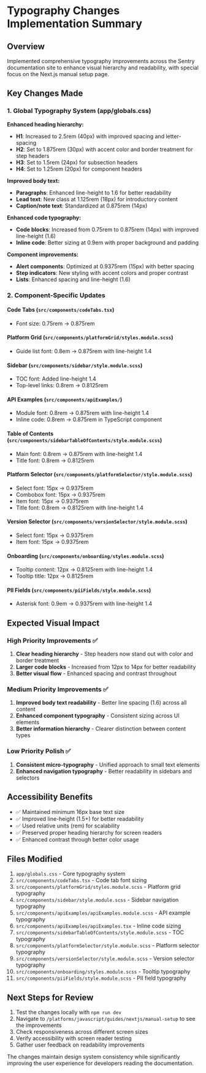 # Typography Changes Implementation Summary

## Overview
Implemented comprehensive typography improvements across the Sentry documentation site to enhance visual hierarchy and readability, with special focus on the Next.js manual setup page.

## Key Changes Made

### 1. Global Typography System (app/globals.css)
**Enhanced heading hierarchy:**
- **H1**: Increased to 2.5rem (40px) with improved spacing and letter-spacing
- **H2**: Set to 1.875rem (30px) with accent color and border treatment for step headers
- **H3**: Set to 1.5rem (24px) for subsection headers
- **H4**: Set to 1.25rem (20px) for component headers

**Improved body text:**
- **Paragraphs**: Enhanced line-height to 1.6 for better readability
- **Lead text**: New class at 1.125rem (18px) for introductory content
- **Caption/note text**: Standardized at 0.875rem (14px)

**Enhanced code typography:**
- **Code blocks**: Increased from 0.75rem to 0.875rem (14px) with improved line-height (1.6)
- **Inline code**: Better sizing at 0.9em with proper background and padding

**Component improvements:**
- **Alert components**: Optimized at 0.9375rem (15px) with better spacing
- **Step indicators**: New styling with accent colors and proper contrast
- **Lists**: Enhanced spacing and line-height (1.6)

### 2. Component-Specific Updates

#### Code Tabs (`src/components/codeTabs.tsx`)
- Font size: 0.75rem → 0.875rem

#### Platform Grid (`src/components/platformGrid/styles.module.scss`)
- Guide list font: 0.8em → 0.875rem with line-height 1.4

#### Sidebar (`src/components/sidebar/style.module.scss`)
- TOC font: Added line-height 1.4
- Top-level links: 0.8rem → 0.8125rem

#### API Examples (`src/components/apiExamples/`)
- Module font: 0.8rem → 0.875rem with line-height 1.4
- Inline code: 0.8rem → 0.875rem in TypeScript component

#### Table of Contents (`src/components/sidebarTableOfContents/style.module.scss`)
- Main font: 0.8rem → 0.875rem with line-height 1.4
- Title font: 0.8rem → 0.8125rem

#### Platform Selector (`src/components/platformSelector/style.module.scss`)
- Select font: 15px → 0.9375rem
- Combobox font: 15px → 0.9375rem
- Item font: 15px → 0.9375rem
- Title font: 0.8rem → 0.8125rem with line-height 1.4

#### Version Selector (`src/components/versionSelector/style.module.scss`)
- Select font: 15px → 0.9375rem
- Item font: 15px → 0.9375rem

#### Onboarding (`src/components/onboarding/styles.module.scss`)
- Tooltip content: 12px → 0.8125rem with line-height 1.4
- Tooltip title: 12px → 0.8125rem

#### PII Fields (`src/components/piiFields/style.module.scss`)
- Asterisk font: 0.9em → 0.9375rem with line-height 1.4

## Expected Visual Impact

### High Priority Improvements ✅
1. **Clear heading hierarchy** - Step headers now stand out with color and border treatment
2. **Larger code blocks** - Increased from 12px to 14px for better readability
3. **Better visual flow** - Enhanced spacing and contrast throughout

### Medium Priority Improvements ✅
1. **Improved body text readability** - Better line spacing (1.6) across all content
2. **Enhanced component typography** - Consistent sizing across UI elements
3. **Better information hierarchy** - Clearer distinction between content types

### Low Priority Polish ✅
1. **Consistent micro-typography** - Unified approach to small text elements
2. **Enhanced navigation typography** - Better readability in sidebars and selectors

## Accessibility Benefits
- ✅ Maintained minimum 16px base text size
- ✅ Improved line-height (1.5+) for better readability
- ✅ Used relative units (rem) for scalability
- ✅ Preserved proper heading hierarchy for screen readers
- ✅ Enhanced contrast through better color usage

## Files Modified
1. `app/globals.css` - Core typography system
2. `src/components/codeTabs.tsx` - Code tab font sizing
3. `src/components/platformGrid/styles.module.scss` - Platform grid typography
4. `src/components/sidebar/style.module.scss` - Sidebar navigation typography
5. `src/components/apiExamples/apiExamples.module.scss` - API example typography
6. `src/components/apiExamples/apiExamples.tsx` - Inline code sizing
7. `src/components/sidebarTableOfContents/style.module.scss` - TOC typography
8. `src/components/platformSelector/style.module.scss` - Platform selector typography
9. `src/components/versionSelector/style.module.scss` - Version selector typography
10. `src/components/onboarding/styles.module.scss` - Tooltip typography
11. `src/components/piiFields/style.module.scss` - PII field typography

## Next Steps for Review
1. Test the changes locally with `npm run dev`
2. Navigate to `/platforms/javascript/guides/nextjs/manual-setup` to see the improvements
3. Check responsiveness across different screen sizes
4. Verify accessibility with screen reader testing
5. Gather user feedback on readability improvements

The changes maintain design system consistency while significantly improving the user experience for developers reading the documentation.